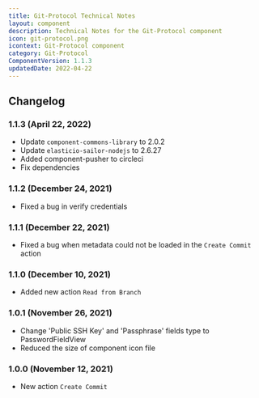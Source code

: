 ```yaml
---
title: Git-Protocol Technical Notes
layout: component
description: Technical Notes for the Git-Protocol component
icon: git-protocol.png
icontext: Git-Protocol component
category: Git-Protocol
ComponentVersion: 1.1.3
updatedDate: 2022-04-22
---
```


## Changelog

### 1.1.3 (April 22, 2022)

* Update `component-commons-library` to 2.0.2
* Update `elasticio-sailor-nodejs` to 2.6.27
* Added component-pusher to circleci
* Fix dependencies

### 1.1.2 (December 24, 2021)

* Fixed a bug in verify credentials

### 1.1.1 (December 22, 2021)

* Fixed a bug when metadata could not be loaded in the `Create Commit` action

### 1.1.0 (December 10, 2021)

* Added new action `Read from Branch`

### 1.0.1 (November 26, 2021)

* Change 'Public SSH Key' and 'Passphrase' fields type to PasswordFieldView
* Reduced the size of component icon file

### 1.0.0 (November 12, 2021)

* New action `Create Commit`
